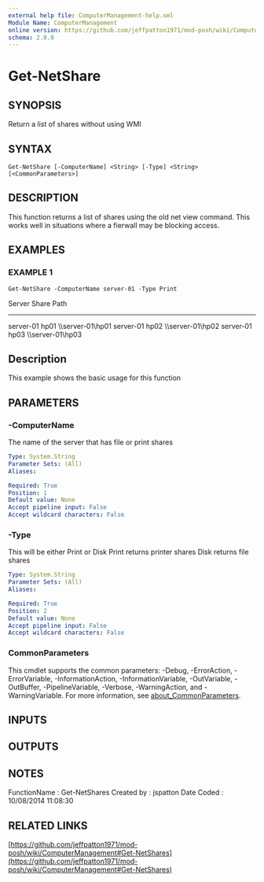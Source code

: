 ```yaml
---
external help file: ComputerManagement-help.xml
Module Name: ComputerManagement
online version: https://github.com/jeffpatton1971/mod-posh/wiki/ComputerManagement#Get-NetShares
schema: 2.0.0
---
```


# Get-NetShare

## SYNOPSIS
Return a list of shares without using WMI

## SYNTAX

```
Get-NetShare [-ComputerName] <String> [-Type] <String> [<CommonParameters>]
```

## DESCRIPTION
This function returns a list of shares using the old net view command.
This
works well in situations where a fierwall may be blocking access.

## EXAMPLES

### EXAMPLE 1
```
Get-NetShare -ComputerName server-01 -Type Print
```

Server      Share   Path
------      -----   ----
server-01   hp01    \\\\server-01\hp01
server-01   hp02    \\\\server-01\hp02
server-01   hp03    \\\\server-01\hp03

Description
-----------
This example shows the basic usage for this function

## PARAMETERS

### -ComputerName
The name of the server that has file or print shares

```yaml
Type: System.String
Parameter Sets: (All)
Aliases:

Required: True
Position: 1
Default value: None
Accept pipeline input: False
Accept wildcard characters: False
```

### -Type
This will be either Print or Disk
    Print returns printer shares
    Disk returns file shares

```yaml
Type: System.String
Parameter Sets: (All)
Aliases:

Required: True
Position: 2
Default value: None
Accept pipeline input: False
Accept wildcard characters: False
```

### CommonParameters
This cmdlet supports the common parameters: -Debug, -ErrorAction, -ErrorVariable, -InformationAction, -InformationVariable, -OutVariable, -OutBuffer, -PipelineVariable, -Verbose, -WarningAction, and -WarningVariable. For more information, see [about_CommonParameters](http://go.microsoft.com/fwlink/?LinkID=113216).

## INPUTS

## OUTPUTS

## NOTES
FunctionName : Get-NetShares
Created by   : jspatton
Date Coded   : 10/08/2014 11:08:30

## RELATED LINKS

[https://github.com/jeffpatton1971/mod-posh/wiki/ComputerManagement#Get-NetShares](https://github.com/jeffpatton1971/mod-posh/wiki/ComputerManagement#Get-NetShares)

